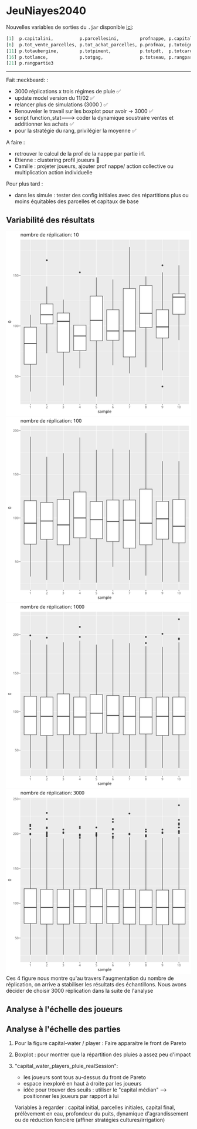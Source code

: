 # JeuNiayes2040

Nouvelles variables de sorties du `.jar` disponible [ici](data/jeu_niayes.jar):
```r
[1]  p.capitalini,          p.parcellesini,        profnappe, p.capital,    p.prelevtot, 
[6]  p.tot_vente_parcelles, p.tot_achat_parcelles, p.profmax, p.totoignon,  p.totchou, 
[11] p.totaubergine,        p.totpiment,           p.totpdt,  p.totcarotte, p.nbparcelle_noncultivee, 
[16] p.totlance,            p.totgag,              p.totseau, p.rangpartie1,p.rangpartie2,
[21] p.rangpartie3
```
---

Fait :neckbeard: : 
- 3000 réplications  x trois régimes de pluie :white_check_mark:
- update model version du 11/02 :white_check_mark:
- relancer plus de simulations (3000 ) :white_check_mark:
- Renouveler le travail sur les boxplot pour avoir -> 3000 :white_check_mark:
- script function_stat---> coder la dynamique soustraire ventes et additionner les achats :white_check_mark:
- pour la stratégie du rang, privilégier la moyenne :white_check_mark:

A faire :
- retrouver le calcul de la prof de la nappe par partie irl.
- Etienne : clustering profil joueurs :smoking:
- Camille : projeter joueurs, ajouter prof nappe/ action collective ou multiplication action individuelle

Pour plus tard :
- dans les simule : tester des config initiales avec des répartitions plus ou moins équitables des parcelles et capitaux de base

## Variabilité des résultats
![100 réplication](img/sample/sample10.png)
![1000 replication](img/sample/sample100.png)
![dd](img/sample/sample1000.png)
![3000 replication](img/sample/sample3000.png "3000 replication")
Ces 4 figure nous montre qu'au travers l'augmentation du nombre de réplication, on arrive a stabiliser les résultats des échantillons. Nous avons décider de choisir 3000 réplication dans la suite de l'analyse
## Analyse à l'échelle des joueurs

## Analyse à l'échelle des parties

1. Pour la figure capital-water / player : 
	Faire apparaitre le front de Pareto

2. Boxplot : pour montrer que la répartition des pluies a assez peu d'impact

3. "capital_water_players_pluie_realSession":
	- les joueurs sont tous au-dessus du front de Pareto
	- espace inexploré en haut à droite par les joueurs
	- idée pour trouver des seuils : utiliser le "capital médian" --> positionner les joueurs par rapport à lui
	
	Variables à regarder :
	capital initial, parcelles initiales, capital final, prélèvement en eau, profondeur du puits, dynamique d'agrandissement ou de réduction foncière (affiner stratégies cultures/irrigation)
	
